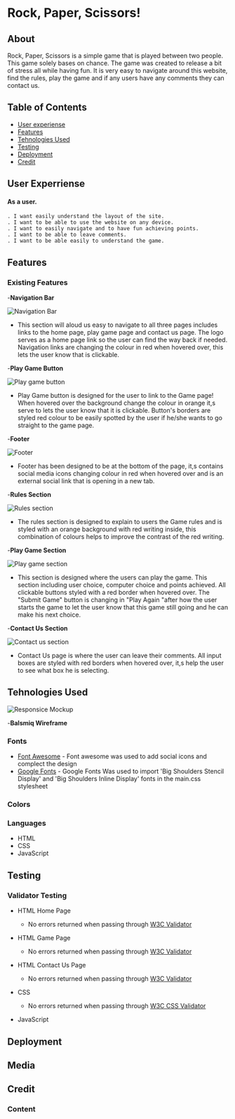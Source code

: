 

# Rock, Paper, Scissors!
## About
Rock, Paper, Scissors is a simple game that is played between two people. This game solely bases on chance.
The game was created to release a bit of stress all while having fun.
It is very easy to navigate around this website, find the rules, play the game and if any users have any comments they can contact us.

## Table of Contents
   - [User experiense](#user-experriense)
   - [Features](#features)
   - [Tehnologies Used](#tehnologies-used)
   - [Testing](#testing)
   - [Deployment](#deployment)
   - [Credit](#credit)

 ## User Experriense

#### As a user.
    . I want easily understand the layout of the site.
    . I want to be able to use the website on any device.
    . I want to easily navigate and to have fun achieving points.
    . I want to be able to leave comments. 
    . I want to be able easily to understand the game.

## Features

   ### Existing Features
   -__Navigation Bar__

![Navigation Bar](assets/images/header.png)

  - This section will aloud us easy to navigate to all three pages includes links to the home page, play game page and contact us page.
The logo serves as a home page link so the user can find the way back if needed. 
Navigation links are changing the colour in red when hovered over, this lets the user know that is clickable.

   -__Play Game Button__

   ![Play game button](assets/images/play-game-button.png)

  - Play Game button is designed for the user to link to the Game page! 
When hovered over the background change the colour in orange it,s serve to lets the user know that it is clickable. Button's borders are styled red colour to be easily spotted by the user if he/she wants to go straight to the game page. 

   -__Footer__

   ![Footer](assets/images/optimizedfooter.png)

   - Footer has been designed to be at the bottom of the page, it,s contains social media icons changing colour in red when hovered over and is an external social link that is opening in a new tab.

   -__Rules Section__
   
   ![Rules section](assets/images/rules-section.png)

   - The rules section is designed to explain to users the Game rules and is styled with an orange background with red writing inside, this combination of colours helps to improve the contrast of the red writing.

   -__Play Game Section__

   ![Play game section](assets/images/play-game-section.png)

   - This section is designed where the users can play the game.
This section including user choice, computer choice and points achieved.
All clickable buttons styled with a red border when hovered over.
The "Submit Game" button is changing in "Play Again "after how the user starts the game to let the user know that this game still going and he can make his next choice.

   -__Contact Us Section__

   ![Contact us section](assets/images/optimizedcontact-us.png)

   - Contact Us page is where the user can leave their comments.
All input boxes are styled with red borders when hovered over, it,s help the user to see what box he is selecting.

## Tehnologies Used
![Responsice Mockup](assets/images/mockup.png)

 -__Balsmiq Wireframe__


### Fonts
 - [Font Awesome](https://fontawesome.com/v5.15/icons?d=gallery&p=2) - Font awesome was used to add social icons and complect the design
 - [Google Fonts](https://fonts.google.com/) - Google Fonts Was used to import 'Big Shoulders Stencil Display' and 'Big Shoulders Inline Display' fonts in the main.css stylesheet

### Colors

### Languages

  * HTML
  * CSS
  * JavaScript

## Testing

### Validator Testing

 - HTML Home Page
   - No errors returned when passing through [W3C Validator](https://validator.w3.org/nu/?doc=https%3A%2F%2Fserjmartin.github.io%2FRock-Paper-Scissors%2Findex.html#textarea)

 - HTML Game Page
   - No errors returned when passing through [W3C Validator](https://validator.w3.org/nu/?doc=https%3A%2F%2Fserjmartin.github.io%2FRock-Paper-Scissors%2Fgame.html)

 - HTML Contact Us Page
   - No errors returned when passing through [W3C Validator](https://validator.w3.org/nu/?doc=https%3A%2F%2Fserjmartin.github.io%2FRock-Paper-Scissors%2Fcontactus.html)

 - CSS
   - No errors returned when passing through [W3C CSS Validator](https://jigsaw.w3.org/css-validator/validator?uri=https%3A%2F%2Fserjmartin.github.io%2FRock-Paper-Scissors%2F&profile=css3svg&usermedium=all&warning=1&vextwarning=&lang=en)

 - JavaScript 

## Deployment

## Media

## Credit

  ### Content





